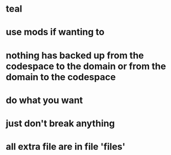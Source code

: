 # teal
# use mods if wanting to
# nothing has backed up from the codespace to the domain or from the domain to the codespace
# do what you want
# just don't break anything
# all extra file are in file 'files'